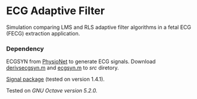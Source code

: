 # ECG Adaptive Filter
Simulation comparing LMS and RLS adaptive filter algorithms in a fetal ECG (FECG) extraction application.

### Dependency
ECGSYN from [PhysioNet](https://physionet.org/) to generate ECG signals.
Download [derivsecgsyn.m](https://physionet.org/files/ecgsyn/1.0.0/Matlab/derivsecgsyn.m?download) and [ecgsyn.m](https://physionet.org/files/ecgsyn/1.0.0/Matlab/ecgsyn.m?download) to *src* diretory.

[Signal package](https://octave.sourceforge.io/signal/index.html) (tested on version 1.4.1).

Tested on *GNU Octave version 5.2.0.*

